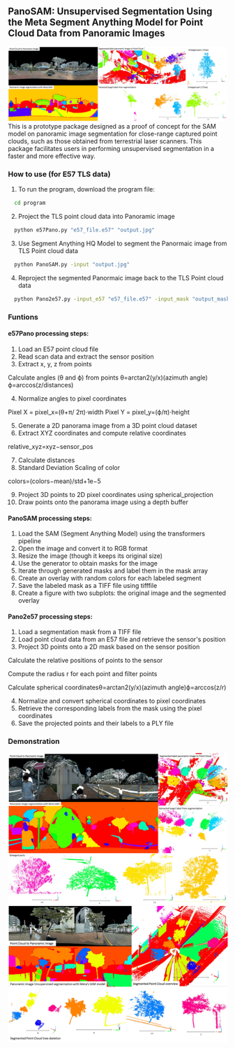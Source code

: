 ## PanoSAM: Unsupervised Segmentation Using the Meta Segment Anything Model for Point Cloud Data from Panoramic Images

![PanoSAM Overview](https://raw.githubusercontent.com/ottoykh/PanoSAM/refs/heads/main/img/PanoSAM.jpg)
This is a prototype package designed as a proof of concept for the SAM model on panoramic image segmentation for close-range captured point clouds, such as those obtained from terrestrial laser scanners. This package facilitates users in performing unsupervised segmentation in a faster and more effective way.

### How to use (for E57 TLS data)
1. To run the program, download the program file:
```bash
  cd program 
```
2. Project the TLS point cloud data into Panoramic image
```bash
  python e57Pano.py "e57_file.e57" "output.jpg"
```
3. Use Segment Anything HQ Model to segment the Panormaic image from TLS Point cloud data
```bash
  python PanoSAM.py -input "output.jpg"
```
4. Reproject the segmented Panormaic image back to the TLS Point cloud data
```bash
  python Pano2e57.py -input_e57 "e57_file.e57" -input_mask "output_mask.tif"
```

### Funtions
#### e57Pano processing steps:
1. Load an E57 point cloud file
2. Read scan data and extract the sensor position
3. Extract x, y, z from points

Calculate angles (θ and ϕ) from points 
θ=arctan2(y/x)(azimuth angle)
ϕ=arccos(z/distances)

4. Normalize angles to pixel coordinates

Pixel X = pixel_x=(θ+π/ 2π)⋅width
Pixel Y = pixel_y=(ϕ/π)⋅height

5. Generate a 2D panorama image from a 3D point cloud dataset
6. Extract XYZ coordinates and compute relative coordinates

relative_xyz=xyz−sensor_pos

7. Calculate distances
8. Standard Deviation Scaling of color 

colors=(colors−mean)/std+1e−5

9. Project 3D points to 2D pixel coordinates using spherical_projection
10. Draw points onto the panorama image using a depth buffer

#### PanoSAM processing steps:
1. Load the SAM (Segment Anything Model) using the transformers pipeline
2. Open the image and convert it to RGB format
3. Resize the image (though it keeps its original size)
4. Use the generator to obtain masks for the image
5. Iterate through generated masks and label them in the mask array
6. Create an overlay with random colors for each labeled segment
7. Save the labeled mask as a TIFF file using tifffile
8. Create a figure with two subplots: the original image and the segmented overlay

#### Pano2e57 processing steps:
1. Load a segmentation mask from a TIFF file
2. Load point cloud data from an E57 file and retrieve the sensor's position
3. Project 3D points onto a 2D mask based on the sensor position

Calculate the relative positions of points to the sensor

Compute the radius r for each point and filter points

Calculate spherical coordinatesθ=arctan2(y/x)(azimuth angle)ϕ=arccos(z/r)

4. Normalize and convert spherical coordinates to pixel coordinates
5. Retrieve the corresponding labels from the mask using the pixel coordinates
6. Save the projected points and their labels to a PLY file


### Demonstration 
![PanoSAM Demo1](https://raw.githubusercontent.com/ottoykh/PanoSAM/refs/heads/main/img/PanoSAM2.jpg)
![PanoSAM Demo2](https://raw.githubusercontent.com/ottoykh/PanoSAM/refs/heads/main/img/PanoSAM3.jpg)